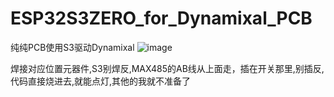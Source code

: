 # ESP32S3ZERO_for_Dynamixal_PCB
纯纯PCB使用S3驱动Dynamixal
![image](https://github.com/user-attachments/assets/b70700fb-577b-4e80-bc0b-0cf01a6472bd)


焊接对应位置元器件,S3别焊反,MAX485的AB线从上面走，插在开关那里,别插反,代码直接烧进去,就能点灯,其他的我就不准备了
